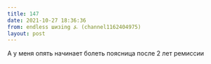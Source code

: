 ```yaml
---
title: 147
date: 2021-10-27 18:36:36
from: endless шизing ⍼ (channel1162404975)
layout: post
---
```


А у меня опять начинает болеть поясница после 2 лет ремиссии
